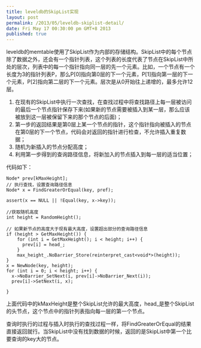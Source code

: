 ```yaml
---
title: leveldb的SkipList实现
layout: post
permalink: /2013/05/leveldb-skiplist-detail/
date: Fri May 17 00:30:00 pm GMT+8 2013
published: true
---
```


leveldb的memtable使用了SkipList作为内部的存储结构。SkipList中的每个节点除了数据之外，还会有一个指针列表，这个列表的长度代表了节点在SkipList中所处的层次，列表中的每一个指针指向同一层的先一个元素。比如，一个节点有一个长度为3的指针列表P，那么P[0]指向第0层的下一个元素，P[1]指向第一层的下一个元素，P[2]指向第二层的下一个元素。层次是从0开始往上递增的，最多允许12层。

1. 在现有的SkipList中执行一次查找，在查找过程中将查找路径上每一层被访问的最后一个节点指针保存下来(如果新的节点需要被插入到某一层，那么应该被放到这一层被保留下来的那个节点的后面)；
2. 第一步的返回结果是第0层上某一个节点的指针，这个指针指向被插入的节点在第0层的下一个节点，代码会对返回的指针进行检查，不允许插入重复数据；
3. 随机为新插入的节点分配高度；
4. 利用第一步得到的查询路径信息，将新加入的节点插入到每一层的适当位置；

代码如下：

	Node* prev[kMaxHeight];
	// 执行查找，设置查询路径信息
	Node* x = FindGreaterOrEqual(key, pref);
	
	assert(x == NULL || !Equal(key, x->key));
	
	//获取随机高度
	int height = RandomHeight();
	
	// 如果新节点的高度大于现有最大高度，设置超出部分的查询路径信息
	if (height > GetMaxHeight()) {
	    for (int i = GetMaxHeight(); i < height; i++) {
	      prev[i] = head_;
	    }
	    max_height_.NoBarrier_Store(reinterpret_cast<void*>(height));
	}
	x = NewNode(key, height);
	for (int i = 0; i < height; i++) {
	  x->NoBarrier_SetNext(i, prev[i]->NoBarrier_Next(i));
	  prev[i]->SetNext(i, x);
	
	}
	
上面代码中的kMaxHeight是整个SkipList允许的最大高度，head_是整个SkipList的头节点，这个节点中的指针列表指向每一层的第一个节点。

查询时执行的过程与插入时执行的查找过程一样，将FindGreaterOrEqual的结果直接返回就行。当SkipList中没有找到数据的时候，返回的是SkipList中第一个比要查询的key大的节点。